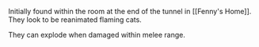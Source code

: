 Initially found within the room at the end of the tunnel in [[Fenny's Home]]. They look to be reanimated flaming cats.

They can explode when damaged within melee range.